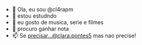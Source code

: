 - 👋 Ola, eu sou @cl4rapm
- 👀 estou estudndo
- 🌱 eu gosto de musica, serie e filmes
- 💞️ procuro ganhar nota
- 📫 Se precisar...@clara.pontes5 mas nao precise!

<!---
cl4rapm/cl4rapm is a ✨ special ✨ repository because its `README.md` (this file) appears on your GitHub profile.
You can click the Preview link to take a look at your changes.
--->
